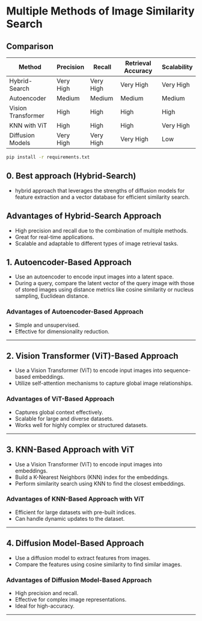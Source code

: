 # Multiple Methods of Image Similarity Search

## Comparison

| Method             | Precision | Recall    | Retrieval Accuracy | Scalability |
| ------------------ | --------- | --------- | ------------------ | ----------- |
| Hybrid-Search      | Very High | Very High | Very High          | Very High   |
| Autoencoder        | Medium    | Medium    | Medium             | Medium      |
| Vision Transformer | High      | High      | High               | High        |
| KNN with ViT       | High      | High      | High               | Very High   |
| Diffusion Models   | Very High | Very High | Very High          | Low         |

```sh
pip install -r requirements.txt
```

## 0. Best approach (Hybrid-Search)

- hybrid approach that leverages the strengths of diffusion models for feature extraction and a vector database for efficient similarity search.

## Advantages of Hybrid-Search Approach

- High precision and recall due to the combination of multiple methods.
- Great for real-time applications.
- Scalable and adaptable to different types of image retrieval tasks.

## 1. Autoencoder-Based Approach

- Use an autoencoder to encode input images into a latent space.
- During a query, compare the latent vector of the query image with those of stored images using distance metrics like cosine similarity or nucleus sampling, Euclidean distance.

### Advantages of Autoencoder-Based Approach

- Simple and unsupervised.
- Effective for dimensionality reduction.

---

## 2. Vision Transformer (ViT)-Based Approach

- Use a Vision Transformer (ViT) to encode input images into sequence-based embeddings.
- Utilize self-attention mechanisms to capture global image relationships.

### Advantages of ViT-Based Approach

- Captures global context effectively.
- Scalable for large and diverse datasets.
- Works well for highly complex or structured datasets.

---

## 3. KNN-Based Approach with ViT

- Use a Vision Transformer (ViT) to encode input images into embeddings.
- Build a K-Nearest Neighbors (KNN) index for the embeddings.
- Perform similarity search using KNN to find the closest embeddings.

### Advantages of KNN-Based Approach with ViT

- Efficient for large datasets with pre-built indices.
- Can handle dynamic updates to the dataset.

---

## 4. Diffusion Model-Based Approach

- Use a diffusion model to extract features from images.
- Compare the features using cosine similarity to find similar images.

### Advantages of Diffusion Model-Based Approach

- High precision and recall.
- Effective for complex image representations.
- Ideal for high-accuracy.

---
